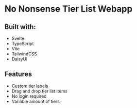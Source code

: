 # No Nonsense Tier List Webapp
## Built with:
- Svelte
- TypeScript
- Vite
- TailwindCSS
- DaisyUI

## Features
- Custom tier labels
- Drag and drop tier list items
- No login required
- Variable amount of tiers 
